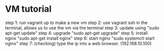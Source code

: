 # VM tutorial
step 1: run vagrant up to make a new vm 
step 2: use vagrant ssh in the terminal, allows us to use the vm via the terminal
step 3: update using "sudo apt-get update"
step 4: upgrade "sudo apt-get upgrade"
step 5: install nginx "sudo apt-get install nginx"
step 6: start nginx  "sudo systemctl start nginx"
step 7: (checking) type the ip into a web browser. (192.168.10.100)
